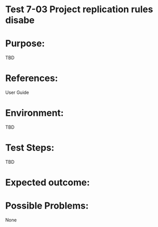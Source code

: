 Test 7-03 Project replication rules disabe
=======

# Purpose:

TBD

# References:
User Guide

# Environment:

TBD

# Test Steps:

TBD

# Expected outcome:


# Possible Problems:
None
